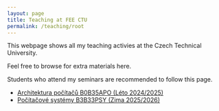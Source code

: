 ```yaml
---
layout: page
title: Teaching at FEE CTU
permalink: /teaching/root
---
```


This webpage shows all my teaching activies at the Czech Technical University.

Feel free to browse for extra materials here.

Students who attend my seminars are recommended to follow this page.

- [Architektura počítačů B0B35APO (Léto 2024/2025)](/teaching/apo-s-24.html)
- [Počítačové systémy B3B33PSY (Zima 2025/2026)](/teaching/psy-z-25.html)